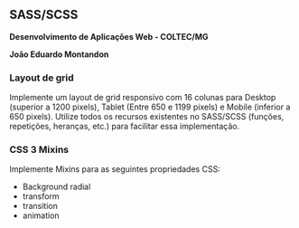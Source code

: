 ## SASS/SCSS

**Desenvolvimento de Aplicações Web - COLTEC/MG**

**João Eduardo Montandon**

### Layout de grid

Implemente um layout de grid responsivo com 16 colunas para Desktop (superior a 1200 pixels), Tablet (Entre 650  e 1199 pixels) e Mobile (inferior a 650 pixels). Utilize todos os recursos existentes no SASS/SCSS (funções, repetições, heranças, etc.) para facilitar essa implementação.

### CSS 3 Mixins

Implemente Mixins para as seguintes propriedades CSS:

* Background radial
* transform
* transition
* animation
